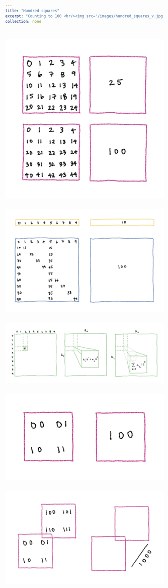```yaml
---
title: "Hundred squares"
excerpt: "Counting to 100 <br/><img src='/images/hundred_squares_v.jpg'>"
collection: none
---
```


 <br/><img src='/images/hundred_squares_v.jpg'>

 <br/><img src='/images/hundred_squares_x-a.jpg'>

 <br/><img src='/images/hundred_squares_x-b.jpg'>

 <br/><img src='/images/hundred_squares_ii-a.jpg'>

  <br/><img src='/images/hundred_squares_ii-b.jpg'>
  
